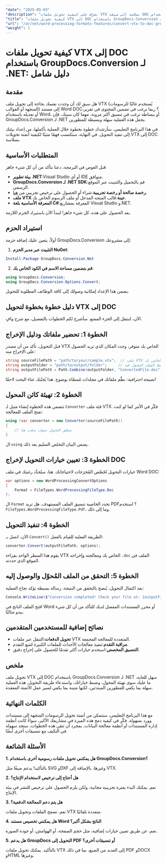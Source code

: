 ```yaml
---
"date": "2025-05-03"
"description": "تعرّف على كيفية تحويل ملفات VTX بسلاسة إلى صيغة DOC باستخدام GroupDocs.Conversion لـ .NET من خلال هذا الدليل الشامل. اكتشف كيفية الإعداد والتنفيذ وأفضل الممارسات."
"title": "كيفية تحويل ملفات VTX إلى DOC باستخدام GroupDocs.Conversion لـ .NET - دليل شامل"
"url": "/ar/net/word-processing-formats-features/convert-vtx-to-doc-groupdocs-conversion-dotnet/"
"weight": 1
---
```


# كيفية تحويل ملفات VTX إلى DOC باستخدام GroupDocs.Conversion لـ .NET: دليل شامل

## مقدمة

هل سبق لك أن وجدت نفسك بحاجة إلى تحويل ملف VTX (يُستخدم غالبًا للرسومات المتجهة أو القوالب) إلى مستند Word DOC؟ ربما ترغب في تضمين المحتوى في تقرير، أو تعديله باستخدام Word، أو ببساطة ترغب في تنسيق أكثر مرونة. مهما كان سببك، فإن GroupDocs.Conversion لـ .NET يجعل هذه العملية سهلة وبسيطة للمطورين. 

في هذا البرنامج التعليمي، سأرشدك خطوة بخطوة خلال العملية بأكملها، من إعداد بيئتك إلى تنفيذ التحويل. في النهاية، ستكتسب فهمًا متينًا لكيفية أتمتة تحويلات VTX إلى DOC بسلاسة.

## المتطلبات الأساسية

قبل الغوص في البرمجة، دعنا نتأكد من أن كل شيء جاهز:

- **بيئة تطوير .NET**:Visual Studio أو أي IDE متوافق.
- **GroupDocs.Conversion لـ .NET SDK**:قم بالتحميل والتثبيت عبر الموقع الرسمي.
- **رخصة صالحة أو رخصة تجريبية**:شراء أو الحصول على ترخيص تجريبي من [هنا](https://releases.groupdocs.com/conversion/net/).
- **ملف VTX عينة**:قالب المتجه المدخل أو ملف الرسوم الخاص بك.
- **المعرفة الأساسية بلغة C#**:المعرفة بمشاريع Visual Studio و.NET.

بعد الحصول على هذه، كل شيء جاهز! لنبدأ الآن باستيراد الحزم اللازمة.

## استيراد الحزم

أولاً، يتعين عليك إضافة حزمة GroupDocs.Conversion إلى مشروعك:

1. **التثبيت عبر مدير الحزم NuGet**:

```powershell
Install-Package GroupDocs.Conversion.Net
```

2. **قم بتضمين مساحة الاسم في الكود الخاص بك**:

```csharp
using GroupDocs.Conversion;
using GroupDocs.Conversion.Options.Convert;
```

يضمن هذا الإعداد إمكانية وصولك إلى كافة الوظائف المطلوبة للتحويل.

## دليل خطوة بخطوة لتحويل VTX إلى DOC

الآن، لننتقل إلى الجزء الممتع. سأشرح لكم الخطوات بالتفصيل، مع شرح وافٍ.

## الخطوة 1: تحضير ملفاتك ودليل الإخراج

قبل التحويل، تأكد من أن مصدر VTX الخاص بك متوفر، وحدد المكان الذي تريد الحصول على الإخراج منه:

```csharp
string sourceFilePath = "path/to/your/sample.vtx";  // ملف VTX المدخل الخاص بك
string outputFolder = "path/to/output/folder";     // المجلد الذي سيتم حفظ الملف المحول فيه
string outputFilePath = Path.Combine(outputFolder, "ConvertedFile.doc");
```

*نصيحة احترافية:* نظّم ملفاتك في مجلدات مُسمّاة بوضوح. هذا يُجنّبك عناء البحث لاحقًا!

## الخطوة 2: تهيئة كائن المحول

تتضمن هذه الخطوة إنشاء مثيل لـ `Converter` فئة ملف VTX. فكّر في الأمر كما لو كنت تفتح الملف للمعالجة:

```csharp
using (var converter = new Converter(sourceFilePath))
{
    // منطق التحويل سوف يذهب هنا
}
```

ال `using` يضمن البيان التخلص السليم بعد ذلك.

## الخطوة 3: تعيين خيارات التحويل لإخراج DOC

خيارات التحويل تُخَصِّص المُخرَجات لاحتياجاتك. هنا، ستُحدِّد رغبتك في ملف Word DOC:

```csharp
var options = new WordProcessingConvertOptions
{
    Format = FileTypes.WordProcessingFileType.Doc
};
```

ال `Format` تحدد الخاصية تنسيق الملف المستهدف. هل تريد PDF؟ استخدم `FileTypes.WordProcessingFileType.Pdf`، وما إلى ذلك.

## الخطوة 4: تنفيذ التحويل

الآن، اتصل بـ `Convert()` الطريقة الفعلية للقيام بالعمل:

```csharp
converter.Convert(outputFilePath, options);
```

يقوم هذا السطر الواحد بقراءة VTX الخاص بك ومعالجته وإخراجه `.doc` الملف في الموقع الذي حددته.

## الخطوة 5: التحقق من الملف المُحوّل والوصول إليه

بعد اكتمال التحويل، يُنصح بالتحقق من النتيجة. رسالة بسيطة تؤكد نجاح العملية:

```csharp
Console.WriteLine($"Conversion completed! Check your file at: {outputFilePath}");
```

افتح الملف الناتج في Word أو محرر المستندات المفضل لديك للتأكد من أن كل شيء يبدو مثاليًا.

## نصائح إضافية للمستخدمين المتقدمين

- **تحويل الدفعات**:التنقل عبر ملفات VTX المتعددة للمعالجة المجمعة.
- **مراقبة التقدم**:تنفيذ معالجات الأحداث للملفات الكبيرة لتتبع التقدم.
- **التنسيق المخصص**:استخدم خيارات أكثر تقدمًا للحصول على إخراج دقيق.

## ملخص

تحويل ملف VTX إلى DOC باستخدام GroupDocs.Conversion لـ .NET سهل للغاية، ما عليك سوى تهيئة المحول، وضبط خياراتك، واستدعاء طريقة التحويل. هذه العملية سهلة بما يكفي للمطورين المبتدئين، لكنها متينة بما يكفي لسير عمل الأتمتة المعقدة.

## الكلمات النهائية

مع هذا البرنامج التعليمي، ستتمكن من أتمتة تحويل الرسومات المتجهة إلى مستندات وورد بسهولة. فكّر في كيفية دمج هذه الميزة في مشاريعك الأكبر، سواءً كانت أنظمة إدارة المستندات أو أنظمة معالجة البيانات. بمجرد أن تتقن هذه الخطوات، ستجد سهولة في التكيف مع تنسيقات أخرى أيضًا.

## الأسئلة الشائعة

**1. هل يمكنني تحويل ملفات رسومية أخرى باستخدام GroupDocs.Conversion؟**
  
بالتأكيد! يدعم صيغًا مثل SVG وDXF وغيرها، بالإضافة إلى VTX.

**2. هل أحتاج إلى ترخيص لاستخدام الإنتاج؟**  

نعم. يمكنك البدء بفترة تجريبية مجانية، ولكن يلزم الحصول على ترخيص للنشر في بيئة الإنتاج.

**3. هل يتم دعم المعالجة الدفعية؟**  

نعم. تصفح الملفات وتحويل ملفات VTX متعددة تلقائيًا.

**4. هل يمكنني تخصيص مستند Word الناتج بشكل أكبر؟**  

نعم، عن طريق تعيين خيارات إضافية، مثل حجم الصفحة، أو الهوامش، أو جودة الصورة.

**5. هل يدعم GroupDocs التحويل إلى PDF أو تنسيقات أخرى؟**  

بالتأكيد. يمكنك تحويل ملفات VTX إلى العديد من الصيغ، بما في ذلك PDF وDOCX وHTML وغيرها.